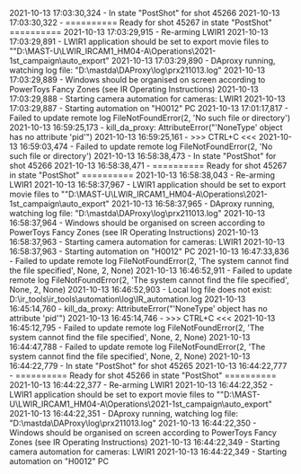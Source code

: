2021-10-13 17:03:30,324 - In state "PostShot" for shot 45266
2021-10-13 17:03:30,322 - ========== Ready for shot 45267 in state "PostShot" ==========
2021-10-13 17:03:29,915 - Re-arming LWIR1
2021-10-13 17:03:29,891 - LWIR1 application should be set to export movie files to ""D:\MAST-U\LWIR_IRCAM1_HM04-A\Operations\2021-1st_campaign\auto_export"
2021-10-13 17:03:29,890 - DAproxy running, watching log file: "D:\mastda\DAProxy\log\prx211013.log"
2021-10-13 17:03:29,889 - Windows should be organised on screen according to PowerToys Fancy Zones (see IR Operating Instructions)
2021-10-13 17:03:29,888 - Starting camera automation for cameras: LWIR1
2021-10-13 17:03:29,887 - Starting automation on "H0012" PC 
2021-10-13 17:01:17,817 - Failed to update remote log FileNotFoundError(2, 'No such file or directory')
2021-10-13 16:59:25,173 - kill_da_proxy: AttributeError("'NoneType' object has no attribute 'pid'")
2021-10-13 16:59:25,161 - >>> CTRL+C <<<
2021-10-13 16:59:03,474 - Failed to update remote log FileNotFoundError(2, 'No such file or directory')
2021-10-13 16:58:38,473 - In state "PostShot" for shot 45266
2021-10-13 16:58:38,471 - ========== Ready for shot 45267 in state "PostShot" ==========
2021-10-13 16:58:38,043 - Re-arming LWIR1
2021-10-13 16:58:37,967 - LWIR1 application should be set to export movie files to ""D:\MAST-U\LWIR_IRCAM1_HM04-A\Operations\2021-1st_campaign\auto_export"
2021-10-13 16:58:37,965 - DAproxy running, watching log file: "D:\mastda\DAProxy\log\prx211013.log"
2021-10-13 16:58:37,964 - Windows should be organised on screen according to PowerToys Fancy Zones (see IR Operating Instructions)
2021-10-13 16:58:37,963 - Starting camera automation for cameras: LWIR1
2021-10-13 16:58:37,963 - Starting automation on "H0012" PC 
2021-10-13 16:47:33,836 - Failed to update remote log FileNotFoundError(2, 'The system cannot find the file specified', None, 2, None)
2021-10-13 16:46:52,911 - Failed to update remote log FileNotFoundError(2, 'The system cannot find the file specified', None, 2, None)
2021-10-13 16:46:52,903 - Local log file does not exist: D:\ir_tools\ir_tools\automation\log\IR_automation.log
2021-10-13 16:45:14,760 - kill_da_proxy: AttributeError("'NoneType' object has no attribute 'pid'")
2021-10-13 16:45:14,746 - >>> CTRL+C <<<
2021-10-13 16:45:12,795 - Failed to update remote log FileNotFoundError(2, 'The system cannot find the file specified', None, 2, None)
2021-10-13 16:44:47,788 - Failed to update remote log FileNotFoundError(2, 'The system cannot find the file specified', None, 2, None)
2021-10-13 16:44:22,779 - In state "PostShot" for shot 45265
2021-10-13 16:44:22,777 - ========== Ready for shot 45266 in state "PostShot" ==========
2021-10-13 16:44:22,377 - Re-arming LWIR1
2021-10-13 16:44:22,352 - LWIR1 application should be set to export movie files to ""D:\MAST-U\LWIR_IRCAM1_HM04-A\Operations\2021-1st_campaign\auto_export"
2021-10-13 16:44:22,351 - DAproxy running, watching log file: "D:\mastda\DAProxy\log\prx211013.log"
2021-10-13 16:44:22,350 - Windows should be organised on screen according to PowerToys Fancy Zones (see IR Operating Instructions)
2021-10-13 16:44:22,349 - Starting camera automation for cameras: LWIR1
2021-10-13 16:44:22,349 - Starting automation on "H0012" PC 
